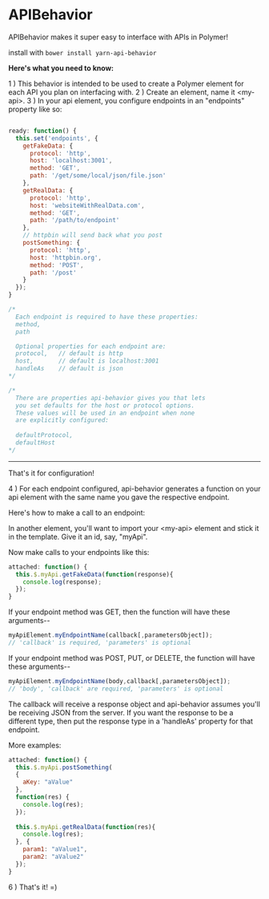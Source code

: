 # APIBehavior
APIBehavior makes it super easy to interface with APIs in Polymer!

install with `bower install yarn-api-behavior`

**Here's what you need to know:**

1 ) This behavior is intended to be used to create a Polymer element for each API you plan on interfacing with.
2 ) Create an element, name it \<my-api\>.
3 ) In your api element, you configure endpoints in an "endpoints" property like so:
```javascript

ready: function() {
  this.set('endpoints', {
    getFakeData: {
      protocol: 'http',
      host: 'localhost:3001',
      method: 'GET',
      path: '/get/some/local/json/file.json'
    },
    getRealData: {
      protocol: 'http',
      host: 'websiteWithRealData.com',
      method: 'GET',
      path: '/path/to/endpoint'
    },
    // httpbin will send back what you post
    postSomething: {
      protocol: 'http',
      host: 'httpbin.org',
      method: 'POST',
      path: '/post'
    }
  });
}

/*
  Each endpoint is required to have these properties:
  method,
  path

  Optional properties for each endpoint are:
  protocol,   // default is http
  host,       // default is localhost:3001
  handleAs    // default is json
*/

/*
  There are properties api-behavior gives you that lets
  you set defaults for the host or protocol options.
  These values will be used in an endpoint when none
  are explicitly configured:
  
  defaultProtocol,
  defaultHost
*/
```
---

That's it for configuration!

4 ) For each endpoint configured, api-behavior generates a function on your api element with the same name you gave the respective endpoint.

Here's how to make a call to an endpoint:

In another element, you'll want to import your \<my-api\> element and stick it in the template. Give it an id, say, "myApi".

Now make calls to your endpoints like this:

```javascript
attached: function() {
  this.$.myApi.getFakeData(function(response){
    console.log(response);
  });
}
```

If your endpoint method was GET, then the function will have these arguments--
```javascript
myApiElement.myEndpointName(callback[,parametersObject]);
// 'callback' is required, 'parameters' is optional
```
If your endpoint method was POST, PUT, or DELETE, the function will have these arguments--
```javascript
myApiElement.myEndpointName(body,callback[,parametersObject]);
// 'body', 'callback' are required, 'parameters' is optional
```

The callback will receive a response object and api-behavior assumes you'll be receiving JSON from the server.
If you want the response to be a different type, then put the response type in a 'handleAs' property for that
endpoint.

More examples:
```javascript
attached: function() {
  this.$.myApi.postSomething(
  {
    aKey: "aValue"
  },
  function(res) {
    console.log(res);
  });
  
  this.$.myApi.getRealData(function(res){
    console.log(res);
  }, {
    param1: "aValue1",
    param2: "aValue2"
  });
}
```

6 ) That's it! =)

